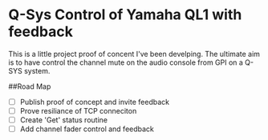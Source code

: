 # Q-Sys Control of Yamaha QL1 with feedback

This is a little project proof of concent I've been develping.  The ultimate aim is to have control the channel mute on the audio console from GPI on a Q-SYS system.

##Road Map
-[ ] Publish proof of concept and invite feedback
-[ ] Prove resiliance of TCP conneciton
-[ ] Create 'Get' status routine
-[ ] Add channel fader control and feedback
